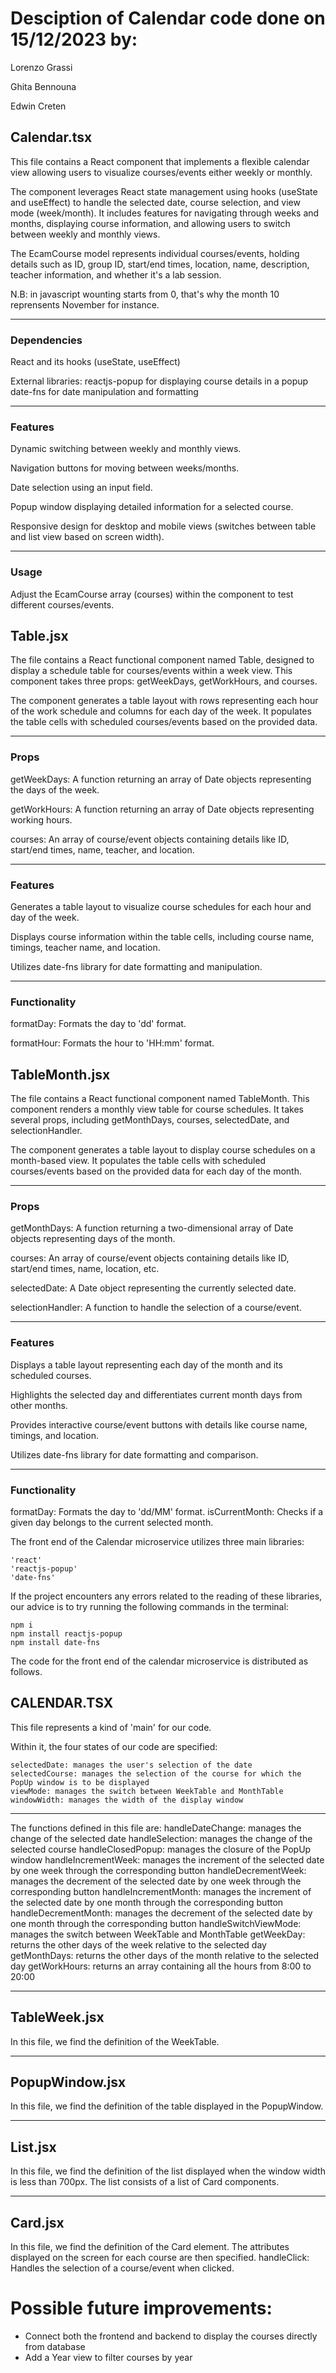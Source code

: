 # Desciption of Calendar code done on 15/12/2023 by:

Lorenzo Grassi

Ghita Bennouna

Edwin Creten

## Calendar.tsx
This file contains a React component that implements a flexible calendar view allowing users to visualize courses/events either weekly or monthly.

The component leverages React state management using hooks (useState and useEffect) to handle the selected date, course selection, and view mode (week/month). It includes features for navigating through weeks and months, displaying course information, and allowing users to switch between weekly and monthly views.

The EcamCourse model represents individual courses/events, holding details such as ID, group ID, start/end times, location, name, description, teacher information, and whether it's a lab session.

N.B: in javascript wounting starts from 0, that's why the month 10 reprensents November for instance.
____________
### Dependencies
React and its hooks (useState, useEffect)

External libraries:
  reactjs-popup for displaying course details in a popup
  date-fns for date manipulation and formatting
____________
### Features
Dynamic switching between weekly and monthly views.

Navigation buttons for moving between weeks/months.

Date selection using an input field.

Popup window displaying detailed information for a selected course.

Responsive design for desktop and mobile views (switches between table and list view based on screen width).
____________
### Usage
Adjust the EcamCourse array (courses) within the component to test different courses/events.


## Table.jsx
The file contains a React functional component named Table, designed to display a schedule table for courses/events within a week view. This component takes three props: getWeekDays, getWorkHours, and courses.

The component generates a table layout with rows representing each hour of the work schedule and columns for each day of the week. It populates the table cells with scheduled courses/events based on the provided data.
____________
### Props
getWeekDays: A function returning an array of Date objects representing the days of the week.

getWorkHours: A function returning an array of Date objects representing working hours.

courses: An array of course/event objects containing details like ID, start/end times, name, teacher, and location.
____________
### Features
Generates a table layout to visualize course schedules for each hour and day of the week.

Displays course information within the table cells, including course name, timings, teacher name, and location.

Utilizes date-fns library for date formatting and manipulation.
_________________
### Functionality
formatDay: Formats the day to 'dd' format.

formatHour: Formats the hour to 'HH:mm' format.


## TableMonth.jsx
The file contains a React functional component named TableMonth. This component renders a monthly view table for course schedules. It takes several props, including getMonthDays, courses, selectedDate, and selectionHandler.

The component generates a table layout to display course schedules on a month-based view. It populates the table cells with scheduled courses/events based on the provided data for each day of the month.
________
### Props
getMonthDays: A function returning a two-dimensional array of Date objects representing days of the month.

courses: An array of course/event objects containing details like ID, start/end times, name, location, etc.

selectedDate: A Date object representing the currently selected date.

selectionHandler: A function to handle the selection of a course/event.
____________
### Features
Displays a table layout representing each day of the month and its scheduled courses.

Highlights the selected day and differentiates current month days from other months.

Provides interactive course/event buttons with details like course name, timings, and location.

Utilizes date-fns library for date formatting and comparison.
______________
### Functionality

formatDay: Formats the day to 'dd/MM' format.
isCurrentMonth: Checks if a given day belongs to the current selected month.

The front end of the Calendar microservice utilizes three main libraries:

    'react'
    'reactjs-popup'
    'date-fns'

If the project encounters any errors related to the reading of these libraries, our advice is to try running the following commands in the terminal:

    npm i
    npm install reactjs-popup
    npm install date-fns

The code for the front end of the calendar microservice is distributed as follows.

## CALENDAR.TSX
This file represents a kind of 'main' for our code.

Within it, the four states of our code are specified:

    selectedDate: manages the user's selection of the date
    selectedCourse: manages the selection of the course for which the PopUp window is to be displayed
    viewMode: manages the switch between WeekTable and MonthTable
    windowWidth: manages the width of the display window
_____
The functions defined in this file are:
    handleDateChange: manages the change of the selected date
    handleSelection: manages the change of the selected course
    handleClosedPopup: manages the closure of the PopUp window
    handleIncrementWeek: manages the increment of the selected date by one week through the corresponding button
    handleDecrementWeek: manages the decrement of the selected date by one week through the corresponding button
    handleIncrementMonth: manages the increment of the selected date by one month through the corresponding button
    handleDecrementMonth: manages the decrement of the selected date by one month through the corresponding button
    handleSwitchViewMode: manages the switch between WeekTable and MonthTable
    getWeekDay: returns the other days of the week relative to the selected day
    getMonthDays: returns the other days of the month relative to the selected day
    getWorkHours: returns an array containing all the hours from 8:00 to 20:00
______

## TableWeek.jsx
In this file, we find the definition of the WeekTable.
_____
## PopupWindow.jsx
In this file, we find the definition of the table displayed in the PopupWindow.
_____
## List.jsx
In this file, we find the definition of the list displayed when the window width is less than 700px. The list consists of a list of Card components.
____
## Card.jsx
In this file, we find the definition of the Card element. The attributes displayed on the screen for each course are then specified.
handleClick: Handles the selection of a course/event when clicked.

# Possible future improvements:
* Connect both the frontend and backend to display the courses directly from database
* Add a Year view to filter courses by year
